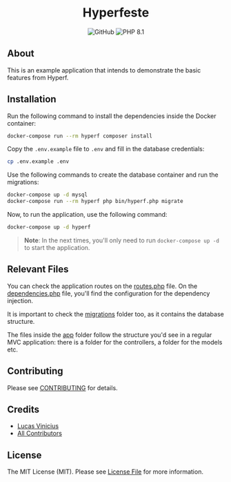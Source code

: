 <h1 align="center">Hyperfeste</h1>

<p align="center">
<img alt="GitHub" src="https://img.shields.io/github/license/lucasdotvin/hyperfeste">
<img alt="PHP 8.1" src="https://img.shields.io/badge/php-%3E=8.0-blue">
</p>

## About

This is an example application that intends to demonstrate the basic features from Hyperf.

## Installation

Run the following command to install the dependencies inside the Docker container:

```bash
docker-compose run --rm hyperf composer install
```

Copy the `.env.example` file to `.env` and fill in the database credentials:

```bash
cp .env.example .env
```

Use the following commands to create the database container and run the migrations:

```bash
docker-compose up -d mysql
docker-compose run --rm hyperf php bin/hyperf.php migrate
```

Now, to run the application, use the following command:

```bash
docker-compose up -d hyperf
```

> **Note**:
> In the next times, you'll only need to run `docker-compose up -d` to start the application.

## Relevant Files

You can check the application routes on the [routes.php](config/routes.php) file. On the [dependencies.php](config/dependencies.php) file, you'll find the configuration for the dependency injection.

It is important to check the [migrations](migrations) folder too, as it contains the database structure.

The files inside the [app](app) folder follow the structure you'd see in a regular MVC application: there is a folder for the controllers, a folder for the models etc.

## Contributing

Please see [CONTRIBUTING](.github/CONTRIBUTING.md) for details.

## Credits

- [Lucas Vinicius](https://github.com/lucasdotvin)
- [All Contributors](../../contributors)

## License

The MIT License (MIT). Please see [License File](LICENSE.md) for more information.